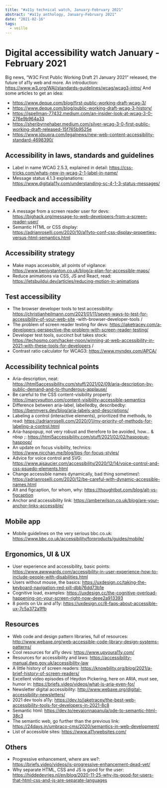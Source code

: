 ```yaml
---
title: "#a11y technical watch, January-February 2021"
abstract: "#a11y anthology, January-February 2021"
date: "2021-02-16"
tags:
  - veille
---
```

# Digital accessibility watch January - February  2021

Big news, “W3C First Public Working Draft 21 January 2021” released, the future of a11y web and more. An introduction: https://www.w3.org/WAI/standards-guidelines/wcag/wcag3-intro/
And some articles to get an idea:
- https://www.deque.com/blog/first-public-working-draft-wcag-3/
- https://www.deque.com/blog/public-working-draft-wcag-3-history/
- https://jspellman-77432.medium.com/an-insider-look-at-wcag-3-0-276e9b964a33
- https://sheribyrnehaber.medium.com/silver-wcag-3-0-first-public-working-draft-released-15f765b9525e
- https://www.jdsupra.com/legalnews/new-web-content-accessibility-standard-4698390/

## Accessibility in laws, standards and guidelines

- Label in name WCAG 2.5.3, explained in detail: https://css-tricks.com/whats-new-in-wcag-2-1-label-in-name/
- Message status 4.1.3 explanations: https://www.digitala11y.com/understanding-sc-4-1-3-status-messages/

## Feedback and accessibility

- A message from a screen reader user for devs: https://bighack.org/message-to-web-developers-from-a-screen-reader-user/
- Semantic HTML or CSS display: https://adrianroselli.com/2020/10/a11yto-conf-css-display-properties-versus-html-semantics.html

## Accessibility strategy

- Make maps accessible, all points of vigilance: https://www.benjystanton.co.uk/blog/a-plan-for-accessible-maps/
- Reduce animations via CSS, JS and React, read: https://letsbuildui.dev/articles/reducing-motion-in-animations

## Test accessibility

- The browser developer tools to test accessibility: https://christianheilmann.com/2021/01/11/seven-ways-to-test-for-accessibility-of-your-web-site -with-browser-developer-tools /
- The problem of screen reader testing for devs: https://jaketracey.com/a-developers-perspective-the-problem-with-screen-reader-testing/
- Developer test tools, succinct but takes stock: https://techosmo.com/hacker-noon/winning-at-web-accessibility-in-2021-with-these-tools-for-developers /
- Contrast ratio calculator for WCAG3: https://www.myndex.com/APCA/

## Accessibility technical points

- Aria-description, neat: https://html5accessibility.com/stuff/2021/02/09/aria-description-by-public-demand-and-to-thunderous-applause/
- Be careful to the CSS content-visibility property: https://marcysutton.com/content-visibility-accessible-semantics
- Difference between aria-label, labelledby, describedby: https://benmyers.dev/blog/aria-labels-and-descriptions/
- Labeling a control (interactive elements), prioritized the methods, to read: https://adrianroselli.com/2020/01/my-priority-of-methods-for-labeling-a-control.html
- Aria-haspopup, not very robust and therefore to be avoided, how… & nbsp ;: https://html5accessibility.com/stuff/2021/02/02/haspopup-haspoop/
- An update on focus visibility, technics: https://www.nicchan.me/blog/tips-for-focus-styles/
- Advice for voice control and SVG: https://www.ajsaucier.com/accessibility/2020/12/14/voice-control-and-css-psuedo-elements.html
- Change accessible names dynamically, bad thing sometimes!: https://adrianroselli.com/2020/12/be-careful-with-dynamic-accessible-names.html
- Alt and figcaption, for whom, why: https://thoughtbot.com/blog/alt-vs-figcaption
- Anchor and accessibility link: https://amberwilson.co.uk/blog/are-your-anchor-links-accessible/

## Mobile app

- Mobile guidelines on the very serious bbc.co.uk: https://www.bbc.co.uk/accessibility/forproducts/guides/mobile/

## Ergonomics, UI & UX

- User experience and accessibility, basic points: https://www.awwwards.com/accessibility-in-user-experience-how-to-include-people-with-disabilities.html
- Users without mouse, the basics: https://uxdesign.cc/taking-the-keyboard-navigation-red-pill-dbb76dd73b1e
- Cognitive load, examples: https://uxdesign.cc/the-cognitive-overload-happening-on-your-screen-right-now-deee2a913393
- 8 points on Ux and a11y: https://uxdesign.cc/8-faqs-about-accessible-ux-7c5a372a1ffb

## Resources

- Web code and design pattern libraries, full of resources: http://www.webaxe.org/web-accessible-code-library-design-systems-patterns/
- Cool resources for a11y devs: https://www.upyoura11y.com/
- Resources for accessibility and laws: https://accessibility-manual.dwp.gov.uk/accessibility-law
- A little history of screen readers: https://knowbility.org/blog/2021/a-brief-history-of-screen-readers/
- Excellent video episodes of Heydon Pickering, here on ARIA, must see, humor in: https://briefs.video/videos/what-is-aria-even-for/
- Newsletter digital accessibility: http://www.webaxe.org/digital-accessibility-newsletters/
- 2021 dev tools a11y: https://dev.to/jaketracey/the-best-web-accessibility-tools-for-developers-in-2021-8c8
- Semantic html: https://dev.to/eevajonnapanula/ode-to-semantic-html-38c3
- The semantic web, go further than the previous link: https://24days.in/umbraco-cms/2020/semantics-in-web-development/
- List of accessible sites: https://www.a11ywebsites.com/

## Others

- Progressive enhancement, where are we?: https://briefs.video/videos/is-progressive-enhancement-dead-yet/
- Why separate HTML, CSS and JS is good for the user: https://hiddedevries.nl/en/blog/2020-11-25-why-its-good-for-users-that-html-css-and-js-are-separate-languages